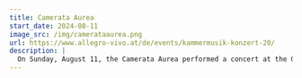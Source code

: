 ```yaml
---
title: Camerata Aurea 
start_date: 2024-08-11
image_src: /img/camerataaurea.png
url: https://www.allegro-vivo.at/de/events/kammermusik-konzert-20/
description: |
  On Sunday, August 11, the Camerata Aurea performed a concert at the Gertrudskirche in Gars am Kamp as part of the Allegro Vivo Festival. © Nancy Horowitz
---
```

